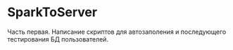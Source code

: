 # SparkToServer
Часть первая.
  Написание скриптов для автозаполения и последующего тестирования БД пользователей.
    
  
